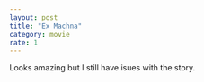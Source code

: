 ```yaml
---
layout: post
title: "Ex Machna"
category: movie
rate: 1
---
```


Looks amazing but I still have isues with the story.